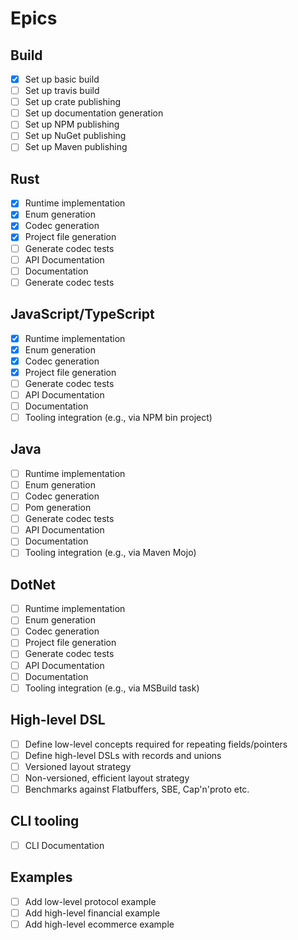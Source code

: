 # Epics

## Build

- [x] Set up basic build
- [ ] Set up travis build
- [ ] Set up crate publishing
- [ ] Set up documentation generation
- [ ] Set up NPM publishing
- [ ] Set up NuGet publishing
- [ ] Set up Maven publishing

## Rust

- [x] Runtime implementation
- [x] Enum generation
- [x] Codec generation
- [x] Project file generation
- [ ] Generate codec tests
- [ ] API Documentation
- [ ] Documentation
- [ ] Generate codec tests

## JavaScript/TypeScript

- [x] Runtime implementation
- [x] Enum generation
- [x] Codec generation
- [x] Project file generation
- [ ] Generate codec tests
- [ ] API Documentation
- [ ] Documentation
- [ ] Tooling integration (e.g., via NPM bin project)

## Java

- [ ] Runtime implementation
- [ ] Enum generation
- [ ] Codec generation
- [ ] Pom generation
- [ ] Generate codec tests
- [ ] API Documentation
- [ ] Documentation
- [ ] Tooling integration (e.g., via Maven Mojo)

## DotNet

- [ ] Runtime implementation
- [ ] Enum generation
- [ ] Codec generation
- [ ] Project file generation
- [ ] Generate codec tests
- [ ] API Documentation
- [ ] Documentation
- [ ] Tooling integration (e.g., via MSBuild task)

## High-level DSL

- [ ] Define low-level concepts required for repeating fields/pointers
- [ ] Define high-level DSLs with records and unions
- [ ] Versioned layout strategy
- [ ] Non-versioned, efficient layout strategy
- [ ] Benchmarks against Flatbuffers, SBE, Cap'n'proto etc.

## CLI tooling

- [ ] CLI Documentation

## Examples

- [ ] Add low-level protocol example
- [ ] Add high-level financial example
- [ ] Add high-level ecommerce example

